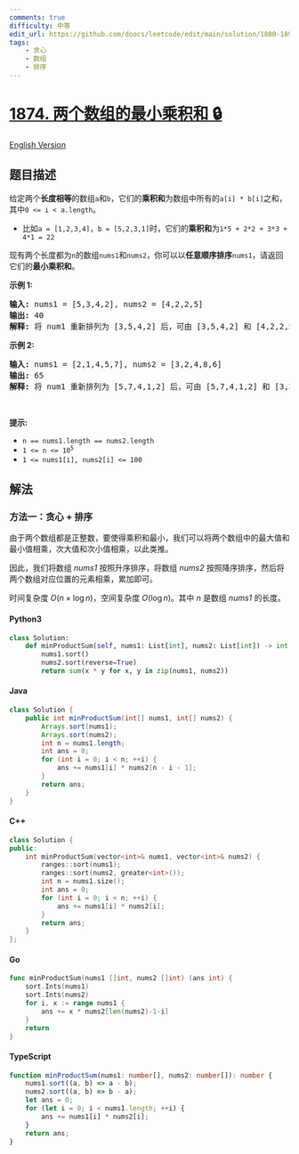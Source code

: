 ```yaml
---
comments: true
difficulty: 中等
edit_url: https://github.com/doocs/leetcode/edit/main/solution/1800-1899/1874.Minimize%20Product%20Sum%20of%20Two%20Arrays/README.md
tags:
    - 贪心
    - 数组
    - 排序
---
```


<!-- problem:start -->

# [1874. 两个数组的最小乘积和 🔒](https://leetcode.cn/problems/minimize-product-sum-of-two-arrays)

[English Version](/solution/1800-1899/1874.Minimize%20Product%20Sum%20of%20Two%20Arrays/README_EN.md)

## 题目描述

<!-- description:start -->

<p>给定两个<strong>长度相等</strong>的数组<code>a</code>和<code>b</code>，它们的<strong>乘积和</strong>为数组中所有的<code>a[i] * b[i]</code>之和，其中<code>0 &lt;= i &lt; a.length</code>。</p>

<ul>
	<li>比如<code>a = [1,2,3,4]</code>，<code>b = [5,2,3,1]</code>时，它们的<strong>乘积和</strong>为<code>1*5 + 2*2 + 3*3 + 4*1 = 22</code></li>
</ul>

<p>现有两个长度都为<code>n</code>的数组<code>nums1</code>和<code>nums2</code>，你可以以<strong>任意顺序排序</strong><code>nums1</code>，请返回它们的<strong>最小乘积和</strong>。</p>

<p><strong>示例 1:</strong></p>

<pre><strong>输入:</strong> nums1 = [5,3,4,2], nums2 = [4,2,2,5]
<strong>输出:</strong> 40
<strong>解释: </strong>将 num1 重新排列为 [3,5,4,2] 后，可由<b> </b>[3,5,4,2] 和 [4,2,2,5] 得到最小乘积和 3*4 + 5*2 + 4*2 + 2*5 = 40。
</pre>

<p><strong>示例 2:</strong></p>

<pre><strong>输入:</strong> nums1 = [2,1,4,5,7], nums2 = [3,2,4,8,6]
<strong>输出:</strong> 65
<strong>解释:</strong> 将 num1 重新排列为 [5,7,4,1,2] 后，可由<b> </b>[5,7,4,1,2] 和 [3,2,4,8,6] 得到最小乘积和 5*3 + 7*2 + 4*4 + 1*8 + 2*6 = 65。
</pre>

<p> </p>

<p><strong>提示:</strong></p>

<ul>
	<li><code>n == nums1.length == nums2.length</code></li>
	<li><code>1 &lt;= n &lt;= 10<sup>5</sup></code></li>
	<li><code>1 &lt;= nums1[i], nums2[i] &lt;= 100</code></li>
</ul>

<!-- description:end -->

## 解法

<!-- solution:start -->

### 方法一：贪心 + 排序

由于两个数组都是正整数，要使得乘积和最小，我们可以将两个数组中的最大值和最小值相乘，次大值和次小值相乘，以此类推。

因此，我们将数组 $\textit{nums1}$ 按照升序排序，将数组 $\textit{nums2}$ 按照降序排序，然后将两个数组对应位置的元素相乘，累加即可。

时间复杂度 $O(n \times \log n)$，空间复杂度 $O(\log n)$。其中 $n$ 是数组 $\textit{nums1}$ 的长度。

<!-- tabs:start -->

#### Python3

```python
class Solution:
    def minProductSum(self, nums1: List[int], nums2: List[int]) -> int:
        nums1.sort()
        nums2.sort(reverse=True)
        return sum(x * y for x, y in zip(nums1, nums2))
```

#### Java

```java
class Solution {
    public int minProductSum(int[] nums1, int[] nums2) {
        Arrays.sort(nums1);
        Arrays.sort(nums2);
        int n = nums1.length;
        int ans = 0;
        for (int i = 0; i < n; ++i) {
            ans += nums1[i] * nums2[n - i - 1];
        }
        return ans;
    }
}
```

#### C++

```cpp
class Solution {
public:
    int minProductSum(vector<int>& nums1, vector<int>& nums2) {
        ranges::sort(nums1);
        ranges::sort(nums2, greater<int>());
        int n = nums1.size();
        int ans = 0;
        for (int i = 0; i < n; ++i) {
            ans += nums1[i] * nums2[i];
        }
        return ans;
    }
};
```

#### Go

```go
func minProductSum(nums1 []int, nums2 []int) (ans int) {
	sort.Ints(nums1)
	sort.Ints(nums2)
	for i, x := range nums1 {
		ans += x * nums2[len(nums2)-1-i]
	}
	return
}
```

#### TypeScript

```ts
function minProductSum(nums1: number[], nums2: number[]): number {
    nums1.sort((a, b) => a - b);
    nums2.sort((a, b) => b - a);
    let ans = 0;
    for (let i = 0; i < nums1.length; ++i) {
        ans += nums1[i] * nums2[i];
    }
    return ans;
}
```

<!-- tabs:end -->

<!-- solution:end -->

<!-- problem:end -->
